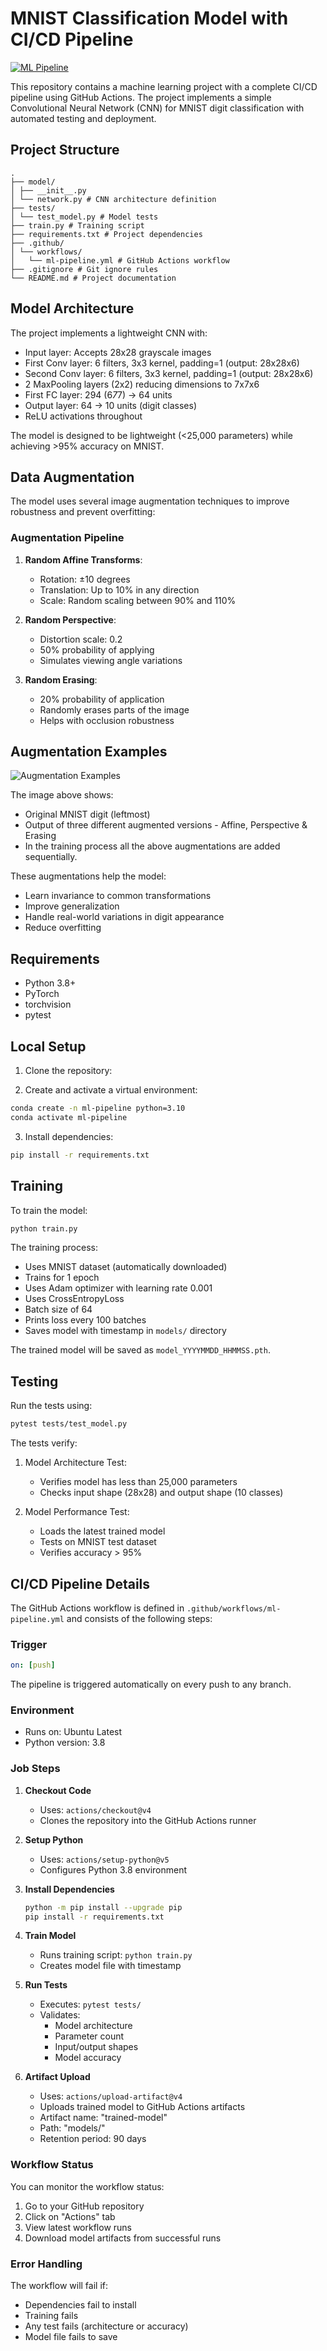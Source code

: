 # MNIST Classification Model with CI/CD Pipeline

[![ML Pipeline](https://github.com/adityak204/mnist_classification_cicd/actions/workflows/ml-pipeline.yml/badge.svg)](https://github.com/adityak204/mnist_classification_cicd/actions/workflows/ml-pipeline.yml)

This repository contains a machine learning project with a complete CI/CD pipeline using GitHub Actions. The project implements a simple Convolutional Neural Network (CNN) for MNIST digit classification with automated testing and deployment.

## Project Structure
```
.
├── model/
│ ├── __init__.py
│ └── network.py # CNN architecture definition
├── tests/
│ └── test_model.py # Model tests
├── train.py # Training script
├── requirements.txt # Project dependencies
├── .github/
│ └── workflows/
│   └── ml-pipeline.yml # GitHub Actions workflow
├── .gitignore # Git ignore rules
└── README.md # Project documentation
```

## Model Architecture

The project implements a lightweight CNN with:
- Input layer: Accepts 28x28 grayscale images
- First Conv layer: 6 filters, 3x3 kernel, padding=1 (output: 28x28x6)
- Second Conv layer: 6 filters, 3x3 kernel, padding=1 (output: 28x28x6)
- 2 MaxPooling layers (2x2) reducing dimensions to 7x7x6
- First FC layer: 294 (6*7*7) → 64 units
- Output layer: 64 → 10 units (digit classes)
- ReLU activations throughout

The model is designed to be lightweight (<25,000 parameters) while achieving >95% accuracy on MNIST.

## Data Augmentation

The model uses several image augmentation techniques to improve robustness and prevent overfitting:

### Augmentation Pipeline
1. **Random Affine Transforms**:
   - Rotation: ±10 degrees
   - Translation: Up to 10% in any direction
   - Scale: Random scaling between 90% and 110%

2. **Random Perspective**:
   - Distortion scale: 0.2
   - 50% probability of applying
   - Simulates viewing angle variations

3. **Random Erasing**:
   - 20% probability of application
   - Randomly erases parts of the image
   - Helps with occlusion robustness

## Augmentation Examples
![Augmentation Examples](doc/individual_augmentations.png)

The image above shows:
- Original MNIST digit (leftmost)
- Output of three different augmented versions - Affine, Perspective & Erasing
- In the training process all the above augmentations are added sequentially.

These augmentations help the model:
- Learn invariance to common transformations
- Improve generalization
- Handle real-world variations in digit appearance
- Reduce overfitting

## Requirements

- Python 3.8+
- PyTorch
- torchvision
- pytest

## Local Setup

1. Clone the repository:

2. Create and activate a virtual environment:
```bash
conda create -n ml-pipeline python=3.10
conda activate ml-pipeline
```

3. Install dependencies:
```bash
pip install -r requirements.txt
```

## Training

To train the model:
```bash
python train.py
```

The training process:
- Uses MNIST dataset (automatically downloaded)
- Trains for 1 epoch
- Uses Adam optimizer with learning rate 0.001
- Uses CrossEntropyLoss
- Batch size of 64
- Prints loss every 100 batches
- Saves model with timestamp in `models/` directory

The trained model will be saved as `model_YYYYMMDD_HHMMSS.pth`.

## Testing

Run the tests using:
```bash
pytest tests/test_model.py
```

The tests verify:
1. Model Architecture Test:
   - Verifies model has less than 25,000 parameters
   - Checks input shape (28x28) and output shape (10 classes)

2. Model Performance Test:
   - Loads the latest trained model
   - Tests on MNIST test dataset
   - Verifies accuracy > 95%

## CI/CD Pipeline Details

The GitHub Actions workflow is defined in `.github/workflows/ml-pipeline.yml` and consists of the following steps:

### Trigger
```yaml
on: [push]
```
The pipeline is triggered automatically on every push to any branch.

### Environment
- Runs on: Ubuntu Latest
- Python version: 3.8

### Job Steps

1. **Checkout Code**
   - Uses: `actions/checkout@v4`
   - Clones the repository into the GitHub Actions runner

2. **Setup Python**
   - Uses: `actions/setup-python@v5`
   - Configures Python 3.8 environment

3. **Install Dependencies**
   ```bash
   python -m pip install --upgrade pip
   pip install -r requirements.txt
   ```

4. **Train Model**
   - Runs training script: `python train.py`
   - Creates model file with timestamp

5. **Run Tests**
   - Executes: `pytest tests/`
   - Validates:
     - Model architecture
     - Parameter count
     - Input/output shapes
     - Model accuracy

6. **Artifact Upload**
   - Uses: `actions/upload-artifact@v4`
   - Uploads trained model to GitHub Actions artifacts
   - Artifact name: "trained-model"
   - Path: "models/"
   - Retention period: 90 days

### Workflow Status
You can monitor the workflow status:
1. Go to your GitHub repository
2. Click on "Actions" tab
3. View latest workflow runs
4. Download model artifacts from successful runs

### Error Handling
The workflow will fail if:
- Dependencies fail to install
- Training fails
- Any test fails (architecture or accuracy)
- Model file fails to save
